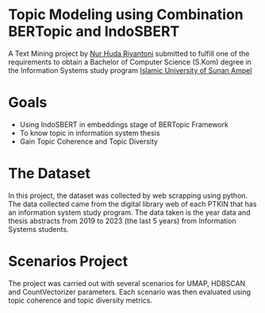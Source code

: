 # Topic Modeling using Combination BERTopic and IndoSBERT
A Text Mining project by <a href="www.linkedin.com/in/nur-huda-riyantoni">Nur Huda Riyantoni</a> submitted to fulfill one of the requirements to obtain a Bachelor of Computer Science (S.Kom) degree in the Information Systems study program <a href="https://uinsa.ac.id/fst"> Islamic University of Sunan Ampel </a>

# Goals
<ul>
  <li>Using IndoSBERT in embeddings stage of BERTopic Framework</li>
  <li>To know topic in information system thesis </li>
  <li>Gain Topic Coherence and Topic Diversity</li>
</ul>

# The Dataset 
In this project, the dataset was collected by web scrapping using python. The data collected came from the digital library web of each PTKIN that has an information system study program. The data taken is the year data and thesis abstracts from 2019 to 2023 (the last 5 years) from Information Systems students.

# Scenarios Project 
The project was carried out with several scenarios for UMAP, HDBSCAN and CountVectorizer parameters. Each scenario was then evaluated using topic coherence and topic diversity metrics.


